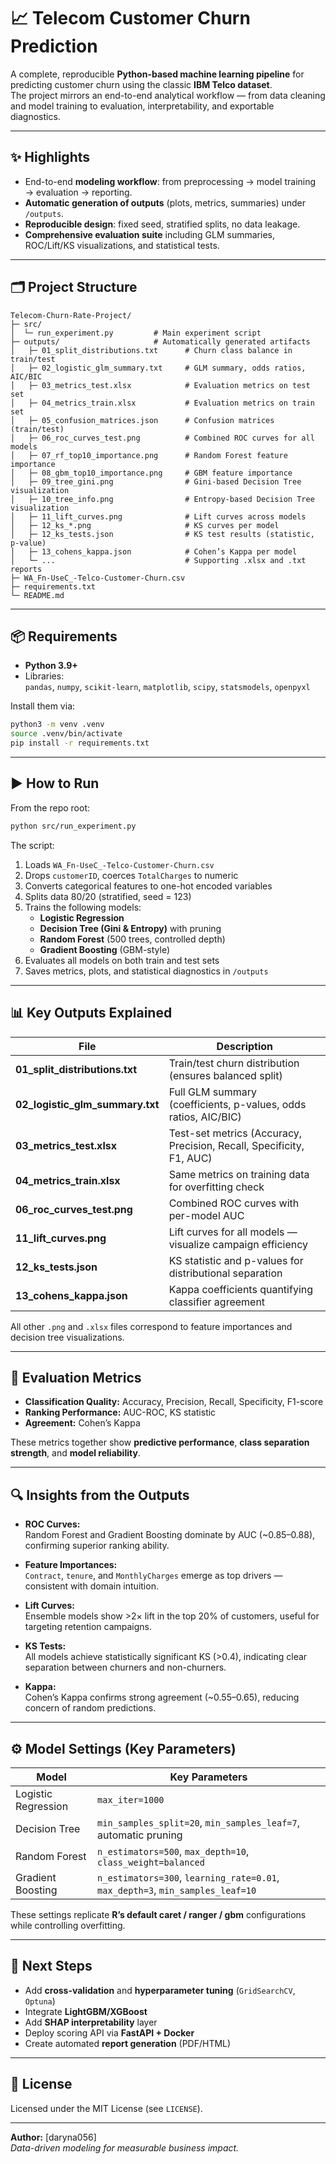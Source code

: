 # 📈 Telecom Customer Churn Prediction

A complete, reproducible **Python-based machine learning pipeline** for predicting customer churn using the classic **IBM Telco dataset**.  
The project mirrors an end-to-end analytical workflow — from data cleaning and model training to evaluation, interpretability, and exportable diagnostics.

---

## ✨ Highlights

- End-to-end **modeling workflow**: from preprocessing → model training → evaluation → reporting.
- **Automatic generation of outputs** (plots, metrics, summaries) under `/outputs`.
- **Reproducible design**: fixed seed, stratified splits, no data leakage.
- **Comprehensive evaluation suite** including GLM summaries, ROC/Lift/KS visualizations, and statistical tests.

---

## 🗂 Project Structure
```
Telecom-Churn-Rate-Project/
├─ src/
│  └─ run_experiment.py         # Main experiment script
├─ outputs/                     # Automatically generated artifacts
│   ├─ 01_split_distributions.txt      # Churn class balance in train/test
│   ├─ 02_logistic_glm_summary.txt     # GLM summary, odds ratios, AIC/BIC
│   ├─ 03_metrics_test.xlsx            # Evaluation metrics on test set
│   ├─ 04_metrics_train.xlsx           # Evaluation metrics on train set
│   ├─ 05_confusion_matrices.json      # Confusion matrices (train/test)
│   ├─ 06_roc_curves_test.png          # Combined ROC curves for all models
│   ├─ 07_rf_top10_importance.png      # Random Forest feature importance
│   ├─ 08_gbm_top10_importance.png     # GBM feature importance
│   ├─ 09_tree_gini.png                # Gini-based Decision Tree visualization
│   ├─ 10_tree_info.png                # Entropy-based Decision Tree visualization
│   ├─ 11_lift_curves.png              # Lift curves across models
│   ├─ 12_ks_*.png                     # KS curves per model
│   ├─ 12_ks_tests.json                # KS test results (statistic, p-value)
│   ├─ 13_cohens_kappa.json            # Cohen’s Kappa per model
│   └─ ...                             # Supporting .xlsx and .txt reports
├─ WA_Fn-UseC_-Telco-Customer-Churn.csv
├─ requirements.txt
└─ README.md
```

---

## 📦 Requirements

- **Python 3.9+**
- Libraries:  
  `pandas`, `numpy`, `scikit-learn`, `matplotlib`, `scipy`, `statsmodels`, `openpyxl`

Install them via:
```bash
python3 -m venv .venv
source .venv/bin/activate
pip install -r requirements.txt
```

---

## ▶️ How to Run

From the repo root:

```bash
python src/run_experiment.py
```

The script:

1. Loads `WA_Fn-UseC_-Telco-Customer-Churn.csv`
2. Drops `customerID`, coerces `TotalCharges` to numeric
3. Converts categorical features to one-hot encoded variables
4. Splits data 80/20 (stratified, seed = 123)
5. Trains the following models:
   - **Logistic Regression**
   - **Decision Tree (Gini & Entropy)** with pruning
   - **Random Forest** (500 trees, controlled depth)
   - **Gradient Boosting** (GBM-style)
6. Evaluates all models on both train and test sets
7. Saves metrics, plots, and statistical diagnostics in `/outputs`

---

## 📊 Key Outputs Explained

| File | Description |
|------|--------------|
| **01_split_distributions.txt** | Train/test churn distribution (ensures balanced split) |
| **02_logistic_glm_summary.txt** | Full GLM summary (coefficients, p-values, odds ratios, AIC/BIC) |
| **03_metrics_test.xlsx** | Test-set metrics (Accuracy, Precision, Recall, Specificity, F1, AUC) |
| **04_metrics_train.xlsx** | Same metrics on training data for overfitting check |
| **06_roc_curves_test.png** | Combined ROC curves with per-model AUC |
| **11_lift_curves.png** | Lift curves for all models — visualize campaign efficiency |
| **12_ks_tests.json** | KS statistic and p-values for distributional separation |
| **13_cohens_kappa.json** | Kappa coefficients quantifying classifier agreement |

All other `.png` and `.xlsx` files correspond to feature importances and decision tree visualizations.

---

## 🧪 Evaluation Metrics

- **Classification Quality:** Accuracy, Precision, Recall, Specificity, F1-score  
- **Ranking Performance:** AUC-ROC, KS statistic  
- **Agreement:** Cohen’s Kappa  

These metrics together show **predictive performance**, **class separation strength**, and **model reliability**.

---

## 🔍 Insights from the Outputs

- **ROC Curves:**  
  Random Forest and Gradient Boosting dominate by AUC (~0.85–0.88), confirming superior ranking ability.
  
- **Feature Importances:**  
  `Contract`, `tenure`, and `MonthlyCharges` emerge as top drivers — consistent with domain intuition.
  
- **Lift Curves:**  
  Ensemble models show >2× lift in the top 20% of customers, useful for targeting retention campaigns.
  
- **KS Tests:**  
  All models achieve statistically significant KS (>0.4), indicating clear separation between churners and non-churners.
  
- **Kappa:**  
  Cohen’s Kappa confirms strong agreement (~0.55–0.65), reducing concern of random predictions.

---

## ⚙️ Model Settings (Key Parameters)

| Model | Key Parameters |
|--------|----------------|
| Logistic Regression | `max_iter=1000` |
| Decision Tree | `min_samples_split=20`, `min_samples_leaf=7`, automatic pruning |
| Random Forest | `n_estimators=500`, `max_depth=10`, `class_weight=balanced` |
| Gradient Boosting | `n_estimators=300`, `learning_rate=0.01`, `max_depth=3`, `min_samples_leaf=10` |

These settings replicate **R’s default caret / ranger / gbm** configurations while controlling overfitting.

---

## 🚀 Next Steps

- Add **cross-validation** and **hyperparameter tuning** (`GridSearchCV`, `Optuna`)
- Integrate **LightGBM/XGBoost**
- Add **SHAP interpretability** layer
- Deploy scoring API via **FastAPI + Docker**
- Create automated **report generation** (PDF/HTML)

---

## 📝 License

Licensed under the MIT License (see `LICENSE`).

---

**Author:** [daryna056]  
*Data-driven modeling for measurable business impact.*
